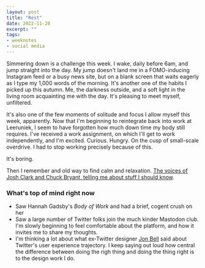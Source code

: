 ```yaml
---
layout: post
title: "Rest"
date: 2022-11-20
excerpt: ""
tags:
- weeknotes
- social media
---
```

Simmering down is a challenge this week. I wake, daily before 6am, and jump straight into the day. My jump doesn't land me in a FOMO-inducing Instagram feed or a busy news site, but on a blank screen that waits eagerly as I type my 1,000 words of the morning. It's another one of the habits I picked up this autumn. Me, the darkness outside, and a soft light in the living room acquainting me with the day. It's pleasing to meet myself, unfiltered. 

It's also one of the few moments of solitude and focus I allow myself this week, apparently. Now that I'm beginning to reintegrate back into work at Leeruniek, I seem to have forgotten how much down time my body still requires. I've received a work assignment, on which I'll get to work independently, and I'm excited. Curious. Hungry. On the cusp of small-scale overdrive. I had to stop working precisely because of this.

It's boring.

Then I remember and old way to find calm and relaxation. [The voices of Josh Clark and Chuck Bryant, telling me about stuff I should know](https://www.iheart.com/podcast/105-stuff-you-should-know-26940277/).

### What's top of mind right now
- Saw Hannah Gadsby's _Body of Work_ and had a brief, cogent crush on her
- Saw a large number of Twitter folks join the much kinder Mastodon club. I'm slowly beginning to feel comfortable about the platform, and how it invites me to share my thoughts.
- I'm thinking a lot about what ex-Twitter designer [Jon Bell](https://tech.lgbt/@jon@social.lot23.com/109372263710282940) said about Twitter's user experience trajectory. I keep saying out loud how central the difference between doing the righ thing and doing the thing right is to the design work I do.